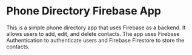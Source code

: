 # Phone Directory Firebase App

This is a simple phone directory app that uses Firebase as a backend. It allows users to add, edit, and delete contacts. The app uses Firebase Authentication to authenticate users and Firebase Firestore to store the contacts.

